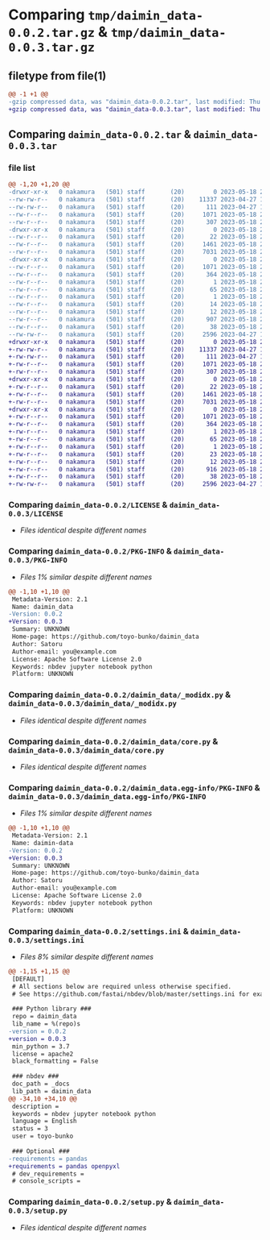 # Comparing `tmp/daimin_data-0.0.2.tar.gz` & `tmp/daimin_data-0.0.3.tar.gz`

## filetype from file(1)

```diff
@@ -1 +1 @@
-gzip compressed data, was "daimin_data-0.0.2.tar", last modified: Thu May 18 21:17:03 2023, max compression
+gzip compressed data, was "daimin_data-0.0.3.tar", last modified: Thu May 18 22:22:34 2023, max compression
```

## Comparing `daimin_data-0.0.2.tar` & `daimin_data-0.0.3.tar`

### file list

```diff
@@ -1,20 +1,20 @@
-drwxr-xr-x   0 nakamura   (501) staff       (20)        0 2023-05-18 21:17:03.937303 daimin_data-0.0.2/
--rw-rw-r--   0 nakamura   (501) staff       (20)    11337 2023-04-27 10:12:58.000000 daimin_data-0.0.2/LICENSE
--rw-rw-r--   0 nakamura   (501) staff       (20)      111 2023-04-27 10:12:58.000000 daimin_data-0.0.2/MANIFEST.in
--rw-r--r--   0 nakamura   (501) staff       (20)     1071 2023-05-18 21:17:03.937145 daimin_data-0.0.2/PKG-INFO
--rw-r--r--   0 nakamura   (501) staff       (20)      307 2023-05-18 20:16:04.000000 daimin_data-0.0.2/README.md
-drwxr-xr-x   0 nakamura   (501) staff       (20)        0 2023-05-18 21:17:03.935841 daimin_data-0.0.2/daimin_data/
--rw-r--r--   0 nakamura   (501) staff       (20)       22 2023-05-18 20:38:37.000000 daimin_data-0.0.2/daimin_data/__init__.py
--rw-r--r--   0 nakamura   (501) staff       (20)     1461 2023-05-18 20:38:37.000000 daimin_data-0.0.2/daimin_data/_modidx.py
--rw-r--r--   0 nakamura   (501) staff       (20)     7031 2023-05-18 20:38:37.000000 daimin_data-0.0.2/daimin_data/core.py
-drwxr-xr-x   0 nakamura   (501) staff       (20)        0 2023-05-18 21:17:03.936915 daimin_data-0.0.2/daimin_data.egg-info/
--rw-r--r--   0 nakamura   (501) staff       (20)     1071 2023-05-18 21:17:03.000000 daimin_data-0.0.2/daimin_data.egg-info/PKG-INFO
--rw-r--r--   0 nakamura   (501) staff       (20)      364 2023-05-18 21:17:03.000000 daimin_data-0.0.2/daimin_data.egg-info/SOURCES.txt
--rw-r--r--   0 nakamura   (501) staff       (20)        1 2023-05-18 21:17:03.000000 daimin_data-0.0.2/daimin_data.egg-info/dependency_links.txt
--rw-r--r--   0 nakamura   (501) staff       (20)       65 2023-05-18 21:17:03.000000 daimin_data-0.0.2/daimin_data.egg-info/entry_points.txt
--rw-r--r--   0 nakamura   (501) staff       (20)        1 2023-05-18 20:17:01.000000 daimin_data-0.0.2/daimin_data.egg-info/not-zip-safe
--rw-r--r--   0 nakamura   (501) staff       (20)       14 2023-05-18 21:17:03.000000 daimin_data-0.0.2/daimin_data.egg-info/requires.txt
--rw-r--r--   0 nakamura   (501) staff       (20)       12 2023-05-18 21:17:03.000000 daimin_data-0.0.2/daimin_data.egg-info/top_level.txt
--rw-r--r--   0 nakamura   (501) staff       (20)      907 2023-05-18 21:16:47.000000 daimin_data-0.0.2/settings.ini
--rw-r--r--   0 nakamura   (501) staff       (20)       38 2023-05-18 21:17:03.937351 daimin_data-0.0.2/setup.cfg
--rw-rw-r--   0 nakamura   (501) staff       (20)     2596 2023-04-27 10:12:58.000000 daimin_data-0.0.2/setup.py
+drwxr-xr-x   0 nakamura   (501) staff       (20)        0 2023-05-18 22:22:34.454188 daimin_data-0.0.3/
+-rw-rw-r--   0 nakamura   (501) staff       (20)    11337 2023-04-27 10:12:58.000000 daimin_data-0.0.3/LICENSE
+-rw-rw-r--   0 nakamura   (501) staff       (20)      111 2023-04-27 10:12:58.000000 daimin_data-0.0.3/MANIFEST.in
+-rw-r--r--   0 nakamura   (501) staff       (20)     1071 2023-05-18 22:22:34.454022 daimin_data-0.0.3/PKG-INFO
+-rw-r--r--   0 nakamura   (501) staff       (20)      307 2023-05-18 20:16:04.000000 daimin_data-0.0.3/README.md
+drwxr-xr-x   0 nakamura   (501) staff       (20)        0 2023-05-18 22:22:34.452045 daimin_data-0.0.3/daimin_data/
+-rw-r--r--   0 nakamura   (501) staff       (20)       22 2023-05-18 20:38:37.000000 daimin_data-0.0.3/daimin_data/__init__.py
+-rw-r--r--   0 nakamura   (501) staff       (20)     1461 2023-05-18 20:38:37.000000 daimin_data-0.0.3/daimin_data/_modidx.py
+-rw-r--r--   0 nakamura   (501) staff       (20)     7031 2023-05-18 20:38:37.000000 daimin_data-0.0.3/daimin_data/core.py
+drwxr-xr-x   0 nakamura   (501) staff       (20)        0 2023-05-18 22:22:34.453728 daimin_data-0.0.3/daimin_data.egg-info/
+-rw-r--r--   0 nakamura   (501) staff       (20)     1071 2023-05-18 22:22:34.000000 daimin_data-0.0.3/daimin_data.egg-info/PKG-INFO
+-rw-r--r--   0 nakamura   (501) staff       (20)      364 2023-05-18 22:22:34.000000 daimin_data-0.0.3/daimin_data.egg-info/SOURCES.txt
+-rw-r--r--   0 nakamura   (501) staff       (20)        1 2023-05-18 22:22:34.000000 daimin_data-0.0.3/daimin_data.egg-info/dependency_links.txt
+-rw-r--r--   0 nakamura   (501) staff       (20)       65 2023-05-18 22:22:34.000000 daimin_data-0.0.3/daimin_data.egg-info/entry_points.txt
+-rw-r--r--   0 nakamura   (501) staff       (20)        1 2023-05-18 20:17:01.000000 daimin_data-0.0.3/daimin_data.egg-info/not-zip-safe
+-rw-r--r--   0 nakamura   (501) staff       (20)       23 2023-05-18 22:22:34.000000 daimin_data-0.0.3/daimin_data.egg-info/requires.txt
+-rw-r--r--   0 nakamura   (501) staff       (20)       12 2023-05-18 22:22:34.000000 daimin_data-0.0.3/daimin_data.egg-info/top_level.txt
+-rw-r--r--   0 nakamura   (501) staff       (20)      916 2023-05-18 22:22:24.000000 daimin_data-0.0.3/settings.ini
+-rw-r--r--   0 nakamura   (501) staff       (20)       38 2023-05-18 22:22:34.454265 daimin_data-0.0.3/setup.cfg
+-rw-rw-r--   0 nakamura   (501) staff       (20)     2596 2023-04-27 10:12:58.000000 daimin_data-0.0.3/setup.py
```

### Comparing `daimin_data-0.0.2/LICENSE` & `daimin_data-0.0.3/LICENSE`

 * *Files identical despite different names*

### Comparing `daimin_data-0.0.2/PKG-INFO` & `daimin_data-0.0.3/PKG-INFO`

 * *Files 1% similar despite different names*

```diff
@@ -1,10 +1,10 @@
 Metadata-Version: 2.1
 Name: daimin_data
-Version: 0.0.2
+Version: 0.0.3
 Summary: UNKNOWN
 Home-page: https://github.com/toyo-bunko/daimin_data
 Author: Satoru
 Author-email: you@example.com
 License: Apache Software License 2.0
 Keywords: nbdev jupyter notebook python
 Platform: UNKNOWN
```

### Comparing `daimin_data-0.0.2/daimin_data/_modidx.py` & `daimin_data-0.0.3/daimin_data/_modidx.py`

 * *Files identical despite different names*

### Comparing `daimin_data-0.0.2/daimin_data/core.py` & `daimin_data-0.0.3/daimin_data/core.py`

 * *Files identical despite different names*

### Comparing `daimin_data-0.0.2/daimin_data.egg-info/PKG-INFO` & `daimin_data-0.0.3/daimin_data.egg-info/PKG-INFO`

 * *Files 1% similar despite different names*

```diff
@@ -1,10 +1,10 @@
 Metadata-Version: 2.1
 Name: daimin-data
-Version: 0.0.2
+Version: 0.0.3
 Summary: UNKNOWN
 Home-page: https://github.com/toyo-bunko/daimin_data
 Author: Satoru
 Author-email: you@example.com
 License: Apache Software License 2.0
 Keywords: nbdev jupyter notebook python
 Platform: UNKNOWN
```

### Comparing `daimin_data-0.0.2/settings.ini` & `daimin_data-0.0.3/settings.ini`

 * *Files 8% similar despite different names*

```diff
@@ -1,15 +1,15 @@
 [DEFAULT]
 # All sections below are required unless otherwise specified.
 # See https://github.com/fastai/nbdev/blob/master/settings.ini for examples.
 
 ### Python library ###
 repo = daimin_data
 lib_name = %(repo)s
-version = 0.0.2
+version = 0.0.3
 min_python = 3.7
 license = apache2
 black_formatting = False
 
 ### nbdev ###
 doc_path = _docs
 lib_path = daimin_data
@@ -34,10 +34,10 @@
 description = 
 keywords = nbdev jupyter notebook python
 language = English
 status = 3
 user = toyo-bunko
 
 ### Optional ###
-requirements = pandas
+requirements = pandas openpyxl
 # dev_requirements = 
 # console_scripts =
```

### Comparing `daimin_data-0.0.2/setup.py` & `daimin_data-0.0.3/setup.py`

 * *Files identical despite different names*


